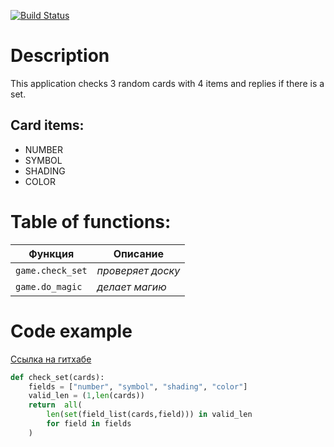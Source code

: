 [![Build Status](https://travis-ci.org/geterodyn/setgame.svg?branch=master)](https://travis-ci.org/geterodyn/setgame)

# **Description**

This application checks 3 random cards with 4 items and replies if there is a set.

## Card items:
* NUMBER
* SYMBOL
* SHADING
* COLOR 

# **Table of functions:**

__Функция__ | __Описание__
--- | --- 
`game.check_set` | _проверяет доску_
`game.do_magic` | _делает магию_

# Code example

[Ссылка на гитхабе](https://github.com/geterodyn/setgame/blob/master/game/check_set.py)
```python
def check_set(cards):
	fields = ["number", "symbol", "shading", "color"]
	valid_len = (1,len(cards))
	return	all(
		len(set(field_list(cards,field))) in valid_len
		for field in fields
	)
```
